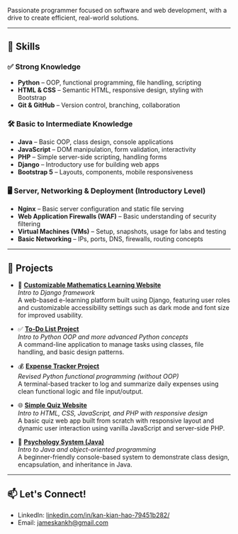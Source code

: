 Passionate programmer focused on software and web development, with a drive to create efficient, real-world solutions.

---

## 🔧 Skills
### ✅ Strong Knowledge
- **Python** – OOP, functional programming, file handling, scripting
- **HTML & CSS** – Semantic HTML, responsive design, styling with Bootstrap
- **Git & GitHub** – Version control, branching, collaboration

### 🛠 Basic to Intermediate Knowledge
- **Java** – Basic OOP, class design, console applications
- **JavaScript** – DOM manipulation, form validation, interactivity
- **PHP** – Simple server-side scripting, handling forms
- **Django** – Introductory use for building web apps
- **Bootstrap 5** – Layouts, components, mobile responsiveness

### 🖥 Server, Networking & Deployment (Introductory Level)
- **Nginx** – Basic server configuration and static file serving
- **Web Application Firewalls (WAF)** – Basic understanding of security filtering
- **Virtual Machines (VMs)** – Setup, snapshots, usage for labs and testing
- **Basic Networking** – IPs, ports, DNS, firewalls, routing concepts

---

## 🚀 Projects
- 📘 **[Customizable Mathematics Learning Website](https://github.com/Shadowress/Customizable-Mathematics-Learning-Website)**  
  *Intro to Django framework*  
  A web-based e-learning platform built using Django, featuring user roles and customizable accessibility settings such as dark mode and font size for improved usability.

- ✅ **[To-Do List Project](https://github.com/Shadowress/To-Do-List-Project)**  
  *Intro to Python OOP and more advanced Python concepts*  
  A command-line application to manage tasks using classes, file handling, and basic design patterns.

- 💰 **[Expense Tracker Project](https://github.com/Shadowress/Expense-Tracker-Project)**  
  *Revised Python functional programming (without OOP)*  
  A terminal-based tracker to log and summarize daily expenses using clean functional logic and file input/output.

- 🌐 **[Simple Quiz Website](https://github.com/Shadowress/Simple-Quiz-Website)**  
  *Intro to HTML, CSS, JavaScript, and PHP with responsive design*  
  A basic quiz web app built from scratch with responsive layout and dynamic user interaction using vanilla JavaScript and server-side PHP.

- 🧠 **[Psychology System (Java)](https://github.com/Shadowress/Java-Psychology-System)**  
  *Intro to Java and object-oriented programming*  
  A beginner-friendly console-based system to demonstrate class design, encapsulation, and inheritance in Java.

---

## 📫 Let's Connect!
- LinkedIn: [linkedin.com/in/kan-kian-hao-79451b282/](https://www.linkedin.com/in/kan-kian-hao-79451b282/)
- Email: jameskankh@gmail.com
